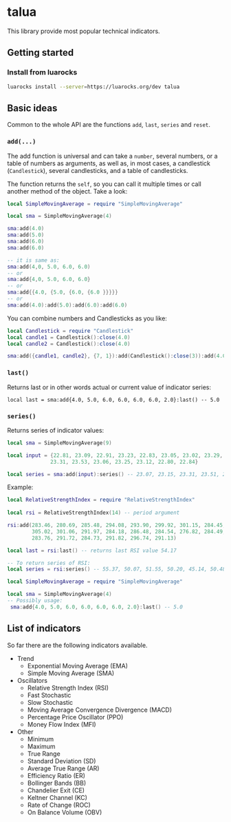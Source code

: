 # talua
This library provide most popular technical indicators.

## Getting started
### Install from luarocks
```sh
luarocks install --server=https://luarocks.org/dev talua
```

## Basic ideas

Common to the whole API are the functions `add`, `last`, `series` and `reset`.

### `add(...)` 
The add function is universal and can take a `number`, several numbers, or a table of numbers as arguments, as well as, in most cases, a candlestick (`Candlestick`), several candlesticks, and a table of candlesticks. 

The function returns the `self`, so you can call it multiple times or call another method of the object. Take a look:
```Lua
local SimpleMovingAverage = require "SimpleMovingAverage"

local sma = SimpleMovingAverage(4)

sma:add(4.0)
sma:add(5.0)
sma:add(6.0)
sma:add(6.0)

-- it is same as:
sma:add(4,0, 5.0, 6.0, 6.0)
-- or
sma:add{4,0, 5.0, 6.0, 6.0}
-- or
sma:add{{4.0, {5.0, {6.0, {6.0 }}}}}
-- or
sma:add(4.0):add(5.0):add(6.0):add(6.0)
```
You can combine numbers and Сandlesticks as you like:
```lua
local Candlestick = require "Candlestick"
local candle1 = Candlestick():close(4.0)
local candle2 = Candlestick():close(4.0)

sma:add({candle1, candle2}, {7, 1}):add(Candlestick():close(3)):add(4.0):add{5.0, 5.5}
```

### `last()`
Returns last or in other words actual or current value of indicator series:
```
local last = sma:add{4.0, 5.0, 6.0, 6.0, 6.0, 6.0, 2.0}:last() -- 5.0
```

### `series()`
Returns series of indicator values:
```lua
local sma = SimpleMovingAverage(9)

local input = {22.81, 23.09, 22.91, 23.23, 22.83, 23.05, 23.02, 23.29, 23.41, 23.49, 24.60, 24.63, 24.51, 23.73,
              23.31, 23.53, 23.06, 23.25, 23.12, 22.80, 22.84}

local series = sma:add(input):series() -- 23.07, 23.15, 23.31, 23.51, 23.65, 23.75, 23.78, 23.83, 23.81, 23.79, 23.75, 23.55, 23.35
```

Example:
```lua
local RelativeStrengthIndex = require "RelativeStrengthIndex"
    
local rsi = RelativeStrengthIndex(14) -- period argument

rsi:add(283.46, 280.69, 285.48, 294.08, 293.90, 299.92, 301.15, 284.45, 294.09, 302.77, 301.97, 306.85,
        305.02, 301.06, 291.97, 284.18, 286.48, 284.54, 276.82, 284.49, 275.01, 279.07, 277.85, 278.85,
        283.76, 291.72, 284.73, 291.82, 296.74, 291.13)

local last = rsi:last() -- returns last RSI value 54.17

-- To return series of RSI:
local series = rsi:series() -- 55.37, 50.07, 51.55, 50.20, 45.14, 50.48, 44.69, 47.47, 46.71, 47.45, 51.05, 56.29, 51.12, 55.58, 58.41, 54.17

local SimpleMovingAverage = require "SimpleMovingAverage"

local sma = SimpleMovingAverage(4)
-- Possibly usage:
 sma:add{4.0, 5.0, 6.0, 6.0, 6.0, 6.0, 2.0}:last() -- 5.0
```

## List of indicators

So far there are the following indicators available.

* Trend
  * Exponential Moving Average (EMA)
  * Simple Moving Average (SMA)
* Oscillators
  * Relative Strength Index (RSI)
  * Fast Stochastic
  * Slow Stochastic
  * Moving Average Convergence Divergence (MACD)
  * Percentage Price Oscillator (PPO)
  * Money Flow Index (MFI)
* Other
  * Minimum
  * Maximum
  * True Range
  * Standard Deviation (SD)
  * Average True Range (AR)
  * Efficiency Ratio (ER)
  * Bollinger Bands (BB)
  * Chandelier Exit (CE)
  * Keltner Channel (KC)
  * Rate of Change (ROC)
  * On Balance Volume (OBV)
